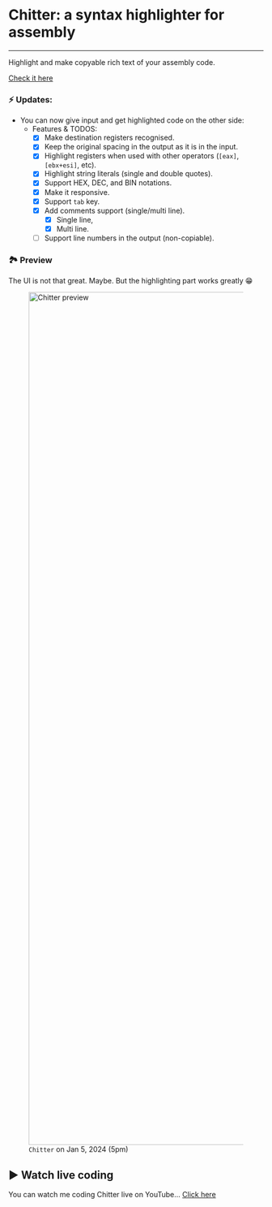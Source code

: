 # Chitter: a syntax highlighter for assembly
---------------------------
Highlight and make copyable rich text of your assembly code.

<a href='https://najmiter.github.io/Chitter/' target='_blank'>Check it here</a>

### ⚡️ Updates:
* You can now give input and get highlighted code on the other side:
    * Features & TODOS:
        - [x] Make destination registers recognised. 
        - [x] Keep the original spacing in the output as it is in the input.
        - [x] Highlight registers when used with other operators (`[eax]`, `[ebx+esi]`, etc).
        - [x] Highlight string literals (single and double quotes).
        - [x] Support HEX, DEC, and BIN notations.
        - [x] Make it responsive.
        - [x] Support `tab` key.
        - [x] Add comments support (single/multi line).
           - [x] Single line,
           - [x] Multi line.
        - [ ] Support line numbers in the output (non-copiable).

### 🏞️ Preview
The UI is not that great. Maybe. But the highlighting part works greatly 😁
<figure>
   <img width="1680" alt="Chitter preview" src="https://github.com/najmiter/Chitter/assets/85332859/1f6e11f1-7e97-4ff2-a0ff-d1fbef67b803">
  <figcaption><code>Chitter</code> on Jan 5, 2024 (5pm)</figcaption>
</figure>

## ▶️ Watch live coding
You can watch me coding Chitter live on YouTube... [Click here](https://youtu.be/Rwkdp4TxIPU)
